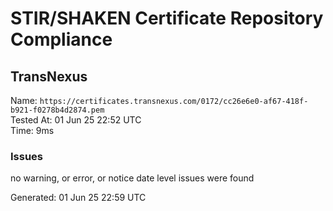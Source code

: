 # STIR/SHAKEN Certificate Repository Compliance

## TransNexus

Name: `https://certificates.transnexus.com/0172/cc26e6e0-af67-418f-b921-f0278b4d2874.pem`\
Tested At: 01 Jun 25 22:52 UTC\
Time: 9ms

### Issues

no warning, or error, or notice date level issues were found

Generated: 01 Jun 25 22:59 UTC